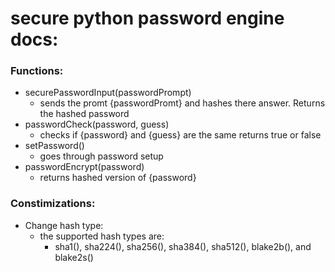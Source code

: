 # secure python password engine docs:

### Functions:
* securePasswordInput(passwordPrompt)
  * sends the promt {passwordPromt} and hashes there answer. Returns the hashed password
* passwordCheck(password, guess)
  * checks if {password} and {guess} are the same returns true or false
* setPassword()
  * goes through password setup
* passwordEncrypt(password)
  * returns hashed version of {password}
### Constimizations:
* Change hash type:
  * the supported hash types are: 
    * sha1(), sha224(), sha256(), sha384(), sha512(), blake2b(), and blake2s()
